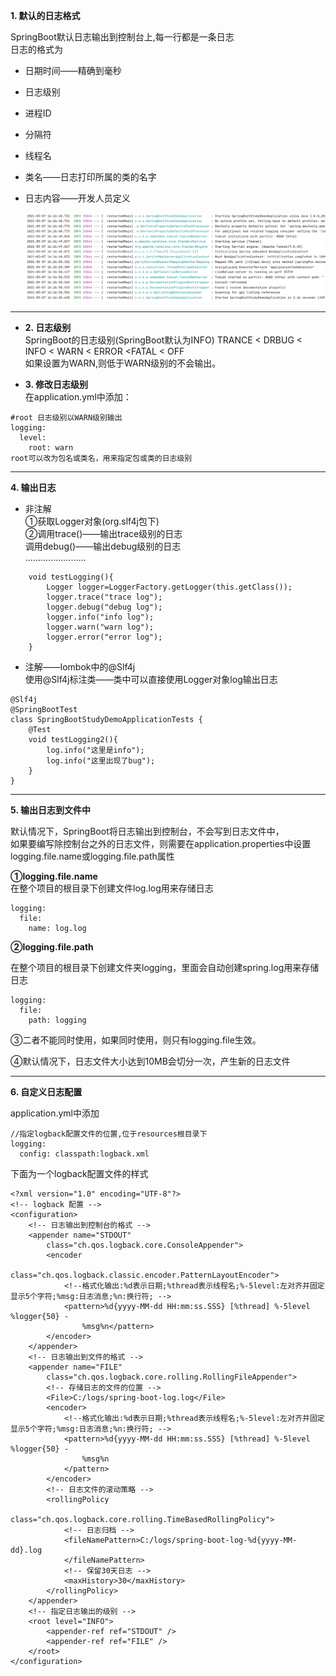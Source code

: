 **1. 默认的日志格式**   

SpringBoot默认日志输出到控制台上,每一行都是一条日志   
日志的格式为  
* 日期时间——精确到毫秒  
* 日志级别  
* 进程ID  
* 分隔符  
* 线程名  
* 类名——日志打印所属的类的名字  
* 日志内容——开发人员定义  
  

  ![Alt text](picture/img_6.png)
***
* **2. 日志级别**  
SpringBoot的日志级别(SpringBoot默认为INFO)
TRANCE < DRBUG < INFO < WARN < ERROR <FATAL < OFF   
如果设置为WARN,则低于WARN级别的不会输出。

* **3. 修改日志级别**    
在application.yml中添加：  
```
#root 日志级别以WARN级别输出
logging:
  level:
    root: warn
root可以改为包名或类名，用来指定包或类的日志级别  
``` 
***  
**4. 输出日志**   
* 非注解   
①获取Logger对象(org.slf4j包下)   
②调用trace()——输出trace级别的日志  
    调用debug()——输出debug级别的日志  
  ........................
```
    void testLogging(){
        Logger logger=LoggerFactory.getLogger(this.getClass());
        logger.trace("trace log");
        logger.debug("debug log");
        logger.info("info log");
        logger.warn("warn log");
        logger.error("error log");
    }
``` 
* 注解——lombok中的@Slf4j    
使用@Slf4j标注类——类中可以直接使用Logger对象log输出日志   
```
@Slf4j
@SpringBootTest
class SpringBootStudyDemoApplicationTests {
    @Test
    void testLogging2(){
        log.info("这里是info");
        log.info("这里出现了bug");
    }
}
```


***

**5. 输出日志到文件中**   

默认情况下，SpringBoot将日志输出到控制台，不会写到日志文件中，     
如果要编写除控制台之外的日志文件，则需要在application.properties中设置logging.file.name或logging.file.path属性   

**①logging.file.name**   
在整个项目的根目录下创建文件log.log用来存储日志
```
logging:
  file:
    name: log.log
```  


**②logging.file.path**     

在整个项目的根目录下创建文件夹logging，里面会自动创建spring.log用来存储日志  
```
logging:
  file:
    path: logging
```
③二者不能同时使用，如果同时使用，则只有logging.file生效。

④默认情况下，日志文件大小达到10MB会切分一次，产生新的日志文件    

***  
**6. 自定义日志配置**   

application.yml中添加
```
//指定logback配置文件的位置,位于resources根目录下  
logging:
  config: classpath:logback.xml
```  
下面为一个logback配置文件的样式  

```
<?xml version="1.0" encoding="UTF-8"?>
<!-- logback 配置 -->
<configuration>
	<!-- 日志输出到控制台的格式 -->
	<appender name="STDOUT"
		class="ch.qos.logback.core.ConsoleAppender">
		<encoder
			class="ch.qos.logback.classic.encoder.PatternLayoutEncoder">
			<!--格式化输出:%d表示日期;%thread表示线程名;%-5level:左对齐并固定显示5个字符;%msg:日志消息;%n:换行符; -->
			<pattern>%d{yyyy-MM-dd HH:mm:ss.SSS} [%thread] %-5level %logger{50} -
				%msg%n</pattern>
		</encoder>
	</appender>
	<!-- 日志输出到文件的格式 -->
	<appender name="FILE"
		class="ch.qos.logback.core.rolling.RollingFileAppender">
		<!-- 存储日志的文件的位置 -->
		<File>C:/logs/spring-boot-log.log</File>
		<encoder>
			<!--格式化输出:%d表示日期;%thread表示线程名;%-5level:左对齐并固定显示5个字符;%msg:日志消息;%n:换行符; -->
			<pattern>%d{yyyy-MM-dd HH:mm:ss.SSS} [%thread] %-5level %logger{50} -
				%msg%n
			</pattern>
		</encoder>
		<!-- 日志文件的滚动策略 -->
		<rollingPolicy
			class="ch.qos.logback.core.rolling.TimeBasedRollingPolicy">
			<!-- 日志归档 -->
			<fileNamePattern>C:/logs/spring-boot-log-%d{yyyy-MM-dd}.log
			</fileNamePattern>
			<!-- 保留30天日志 -->
			<maxHistory>30</maxHistory>
		</rollingPolicy>
	</appender>
	<!-- 指定日志输出的级别 -->
	<root level="INFO">
		<appender-ref ref="STDOUT" />
		<appender-ref ref="FILE" />
	</root>
</configuration>
```
